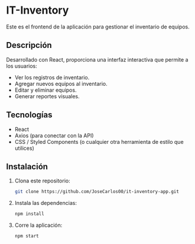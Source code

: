 # IT-Inventory

Este es el frontend de la aplicación para gestionar el inventario de equipos.

## Descripción
Desarrollado con React, proporciona una interfaz interactiva que permite a los usuarios:

- Ver los registros de inventario.
- Agregar nuevos equipos al inventario.
- Editar y eliminar equipos.
- Generar reportes visuales.

## Tecnologías
- React
- Axios (para conectar con la API)
- CSS / Styled Components (o cualquier otra herramienta de estilo que utilices)

## Instalación
1. Clona este repositorio:
   ```bash
   git clone https://github.com/JoseCarlos00/it-inventory-app.git

2. Instala las dependencias:
   ```bash
   npm install
3. Corre la aplicación:
   ```bash
   npm start


